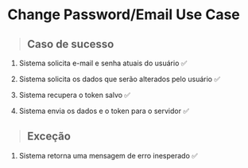 # Change Password/Email Use Case

> ## Caso de sucesso

1. Sistema solicita e-mail e senha atuais do usuário ✅
2. Sistema solicita os dados que serão alterados pelo usuário ✅

3. Sistema recupera o token salvo ✅
4. Sistema envia os dados e o token para o servidor ✅

> ## Exceção

1. Sistema retorna uma mensagem de erro inesperado ✅
